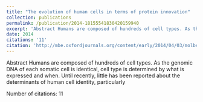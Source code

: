 ```yaml
---
title: "The evolution of human cells in terms of protein innovation"
collection: publications
permalink: /publication/2014-18155541830420159940
excerpt: 'Abstract Humans are composed of hundreds of cell types. As the genomic DNA of each somatic cell is identical, cell type is determined by what is expressed and when. Until recently, little has been reported about the determinants of human cell identity, particularly '
date: 2014
citations: '11'
citation: 'http://mbe.oxfordjournals.org/content/early/2014/04/03/molbev.mst139.short'
---
```

Abstract Humans are composed of hundreds of cell types. As the genomic DNA of each somatic cell is identical, cell type is determined by what is expressed and when. Until recently, little has been reported about the determinants of human cell identity, particularly 

Number of citations: 11